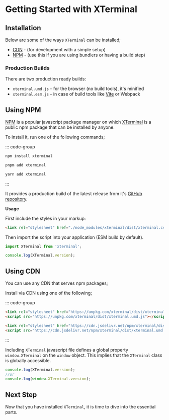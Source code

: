 # Getting Started with XTerminal

## Installation

Below are some of the ways `XTerminal` can be installed;

- [CDN](./installation.md#using-cdn) - (for development with a simple setup)
- [NPM](./installation.md#using-npm) - (use this if you are using bundlers or having a build step)

### Production Builds

There are two production ready builds:

- `xterminal.umd.js` - for the browser (no build tools), it's minified
- `xterminal.esm.js` - in case of build tools like [Vite](https://vitejs.dev) or Webpack

## Using NPM

[NPM](https://npmjs.org) is a popular javascript package manager on which [XTerminal](https://npmjs.org/xterminal) is a public npm package that can be installed by anyone.

To install it, run one of the following commands;

::: code-group

```sh [npm]
npm install xterminal
```

```sh [pnpm]
pnpm add xterminal
```

```sh [yarn]
yarn add xterminal
```

:::

It provides a production build of the latest release from it's [GitHub repository](https://github.com/henryhale/xterminal/).

**Usage**

First include the styles in your markup:

```html
<link rel="stylesheet" href="./node_modules/xterminal/dist/xterminal.css">
```

Then import the script into your application (ESM build by default).

```js
import XTerminal from 'xterminal';

console.log(XTerminal.version);
```

## Using CDN

You can use any CDN that serves npm packages;

Install via CDN using one of the following;

::: code-group

```html [unpkg]
<link rel="stylesheet" href="https://unpkg.com/xterminal/dist/xterminal.css">
<script src="https://unpkg.com/xterminal/dist/xterminal.umd.js"></script>
```

```html [jsdelivr]
<link rel="stylesheet" href="https://cdn.jsdelivr.net/npm/xterminal/dist/xterminal.css">
<script src="https://cdn.jsdelivr.net/npm/xterminal/dist/xterminal.umd.js"></script>
```

:::

Including `XTerminal` javascript file defines a global property `window.XTerminal` on the `window` object. This implies that the `XTerminal` class is globally accessible. 

```js
console.log(XTerminal.version);
//or
console.log(window.XTerminal.version);
```

## Next Step

Now that you have installed `XTerminal`, it is time to dive into the essential parts.
